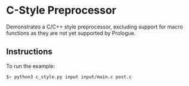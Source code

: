 # C-Style Preprocessor

Demonstrates a C/C++ style preprocessor, excluding support for macro functions as they are not yet supported by Prologue.

## Instructions
To run the example:

```bash
$> python3 c_style.py input input/main.c post.c
```
